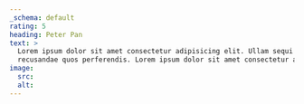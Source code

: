 ```yaml
---
_schema: default
rating: 5
heading: Peter Pan
text: >
  Lorem ipsum dolor sit amet consectetur adipisicing elit. Ullam sequi
  recusandae quos perferendis. Lorem ipsum dolor sit amet consectetur adipisicing elit. Ullam sequi recusandae quos perferendis enim fugiat nulla eos vero laboriosam iusto! Porro quidem quos, voluptates, quas, quae.
image:
  src:
  alt:
---
```

